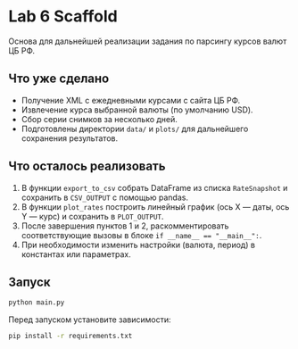 # Lab 6 Scaffold

Основа для дальнейшей реализации задания по парсингу курсов валют ЦБ РФ.

## Что уже сделано
- Получение XML с ежедневными курсами с сайта ЦБ РФ.
- Извлечение курса выбранной валюты (по умолчанию USD).
- Сбор серии снимков за несколько дней.
- Подготовлены директории `data/` и `plots/` для дальнейшего сохранения результатов.

## Что осталось реализовать
1. В функции `export_to_csv` собрать DataFrame из списка `RateSnapshot` и сохранить в `CSV_OUTPUT` с помощью pandas.
2. В функции `plot_rates` построить линейный график (ось X — даты, ось Y — курс) и сохранить в `PLOT_OUTPUT`.
3. После завершения пунктов 1 и 2, раскомментировать соответствующие вызовы в блоке `if __name__ == "__main__":`.
4. При необходимости изменить настройки (валюта, период) в константах или параметрах.

## Запуск
```bash
python main.py
```

Перед запуском установите зависимости:
```bash
pip install -r requirements.txt
```
